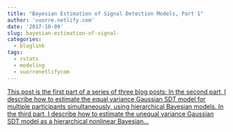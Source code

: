 ```yaml
---
title: "Bayesian Estimation of Signal Detection Models, Part 1"
author: 'vuorre.netlify.com'
date: '2017-10-09'
slug: bayesian-estimation-of-signal-
categories:
  - bloglink
tags:
  - rstats
  - modeling
  - vuorrenetlifycom
---
```


[This post is the first part of a series of three blog posts: In the second part, I describe how to estimate the equal variance Gaussian SDT model for multiple participants simultaneously, using hierarchical Bayesian models. In the third part, I describe how to estimate the unequal variance Gaussian SDT model as a hierarchical nonlinear Bayesian...<click to read more>](https://vuorre.netlify.com/post/2017/bayesian-estimation-of-signal-detection-theory-models-part-1/)

